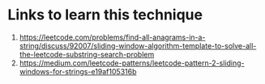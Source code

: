 # Links to learn this technique

1. https://leetcode.com/problems/find-all-anagrams-in-a-string/discuss/92007/sliding-window-algorithm-template-to-solve-all-the-leetcode-substring-search-problem
2. https://medium.com/leetcode-patterns/leetcode-pattern-2-sliding-windows-for-strings-e19af105316b